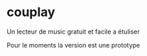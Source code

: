 # couplay

Un lecteur de music gratuit et facile a étuliser

Pour le moments la version est une prototype


